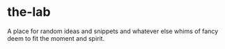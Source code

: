 # the-lab
A place for random ideas and snippets and whatever else whims of fancy deem to fit the moment and spirit.

